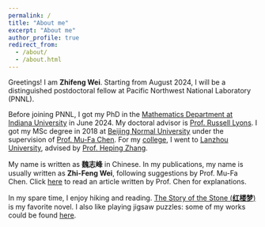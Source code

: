 ```yaml
---
permalink: /
title: "About me"
excerpt: "About me"
author_profile: true
redirect_from: 
  - /about/
  - /about.html
---
```


Greetings! I am **Zhifeng Wei**. Starting from August 2024, I will be a distinguished postdoctoral fellow at Pacific Northwest National Laboratory (PNNL).

Before joining PNNL, I got my PhD in the [Mathematics Department at Indiana University](https://math.indiana.edu/) in June 2024. My doctoral advisor is [Prof. Russell Lyons](https://rdlyons.pages.iu.edu/). I got my MSc degree in 2018 at [Beijing Normal University](http://math.bnu.edu.cn/) under the supervision of [Prof. Mu-Fa Chen](http://math0.bnu.edu.cn/~chenmf/main_eng.htm). For my [college](http://chc.lzu.edu.cn/), I went to [Lanzhou University](https://en.lzu.edu.cn/), advised by [Prof. Heping Zhang](http://mathteacher.lzu.edu.cn/system/teacherprofileqtenglish/content.jsp?id=154). 

My name is written as **魏志峰** in Chinese. In my publications, my name is usually written as **Zhi-Feng Wei**, following suggestions by Prof. Mu-Fa Chen. Click [here](http://math0.bnu.edu.cn/~chenmf/files/SciPopul/19Name-of-Chinese.pdf) to read an article written by Prof. Chen for explanations.

In my spare time, I enjoy hiking and reading. [The Story of the Stone (**红楼梦**)](https://en.wikipedia.org/wiki/Dream_of_the_Red_Chamber) is my favorite novel. I also like playing jigsaw puzzles: some of my works could be found [here](https://zf-wei.github.io/posts/2021/12/puzzles/).  
